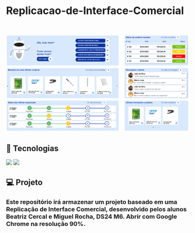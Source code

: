 <p aling="center">
    <h1>Replicacao-de-Interface-Comercial</h1>
</p>

<br/>

<!--<p aling="center"> 
    <img src="/assets/img-readme/tela1-final.PN" alt="#">
</p>

<br/>-->

<p aling="center">
    <img src="/assets/img-readme/tela2-final.PNG" alt="#">
</p>


## 🚀 Tecnologias

<p align="left"> 
 <img src="https://img.shields.io/badge/HTML5-E34F26?style=for-the-badge&logo=html5&logoColor=white"/>
 <img src="https://img.shields.io/badge/CSS3-1572B6?style=for-the-badge&logo=css3&logoColor=white"/>

## 💻 Projeto

<p align="left"> 
    <h3>Este repositório irá armazenar um projeto baseado em uma Replicação de Interface Comercial, desenvolvido pelos alunos Beatriz Cercal e Miguel Rocha, DS24 M6.
    Abrir com Google Chrome na resolução 90%.</h3>
</p>

 
